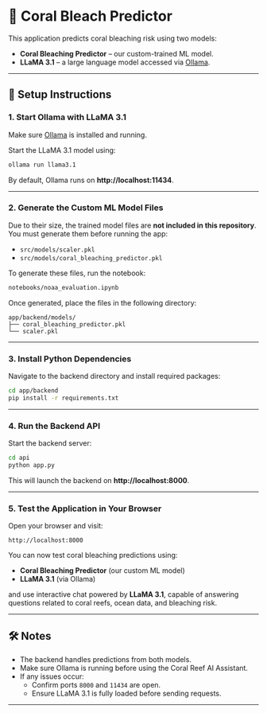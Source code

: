 # 🪸 Coral Bleach Predictor

This application predicts coral bleaching risk using two models:

- **Coral Bleaching Predictor** – our custom-trained ML model.
- **LLaMA 3.1** – a large language model accessed via [Ollama](https://ollama.com/).


---

## 🔧 Setup Instructions

### 1. Start Ollama with LLaMA 3.1

Make sure [Ollama](https://ollama.com/) is installed and running.

Start the LLaMA 3.1 model using:

```bash
ollama run llama3.1
```

By default, Ollama runs on **http://localhost:11434**.

---

### 2. Generate the Custom ML Model Files

Due to their size, the trained model files are **not included in this repository**.  
You must generate them before running the app:

- `src/models/scaler.pkl`
- `src/models/coral_bleaching_predictor.pkl`

To generate these files, run the notebook:

```bash
notebooks/noaa_evaluation.ipynb
```

Once generated, place the files in the following directory:

```
app/backend/models/
├── coral_bleaching_predictor.pkl
└── scaler.pkl
```

---

### 3. Install Python Dependencies

Navigate to the backend directory and install required packages:

```bash
cd app/backend
pip install -r requirements.txt
```

---

### 4. Run the Backend API

Start the backend server:

```bash
cd api
python app.py
```

This will launch the backend on **http://localhost:8000**.

---

### 5. Test the Application in Your Browser

Open your browser and visit:

```
http://localhost:8000
```

You can now test coral bleaching predictions using:

- **Coral Bleaching Predictor** (our custom ML model)
- **LLaMA 3.1** (via Ollama)

and use interactive chat powered by **LLaMA 3.1**, capable of answering questions related to coral reefs, ocean data, and bleaching risk.

---

## 🛠 Notes

- The backend handles predictions from both models.
- Make sure Ollama is running before using the Coral Reef AI Assistant.
- If any issues occur:
  - Confirm ports `8000` and `11434` are open.
  - Ensure LLaMA 3.1 is fully loaded before sending requests.

---
